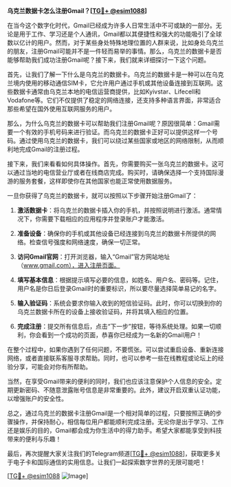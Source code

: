 **乌克兰数据卡怎么注册Gmail？[[TG💪+ @esim1088](https://t.me/s/esim1088)]**

在当今这个数字化时代，Gmail已经成为许多人日常生活中不可或缺的一部分。无论是用于工作、学习还是个人通讯，Gmail都以其便捷性和强大的功能吸引了全球数以亿计的用户。然而，对于某些身处特殊地理位置的人群来说，比如身处乌克兰的朋友，注册Gmail可能并不是一件轻而易举的事情。那么，乌克兰的数据卡是否能够帮助我们成功注册Gmail呢？接下来，我们就来详细探讨一下这个问题。

首先，让我们了解一下什么是乌克兰的数据卡。乌克兰的数据卡是一种可以在乌克兰境内使用的移动通信SIM卡，它允许用户通过手机或其他设备连接到互联网。这些数据卡通常由乌克兰本地的电信运营商提供，比如Kyivstar、Lifecell和Vodafone等。它们不仅提供了稳定的网络连接，还支持多种语言界面，非常适合那些希望在国外使用互联网服务的用户。

那么，为什么乌克兰的数据卡可以帮助我们注册Gmail呢？原因很简单：Gmail需要一个有效的手机号码来进行验证。而乌克兰的数据卡正好可以提供这样一个号码。通过使用乌克兰的数据卡，我们可以绕过某些国家或地区的网络限制，从而顺利地完成Gmail的注册过程。

接下来，我们来看看如何具体操作。首先，你需要购买一张乌克兰的数据卡。这可以通过当地的电信营业厅或者在线商店完成。购买时，请确保选择一个支持国际漫游的服务套餐，这样即使你在其他国家也能正常使用数据服务。

一旦你获得了乌克兰的数据卡，就可以按照以下步骤开始注册Gmail了：

1. **激活数据卡**：将乌克兰的数据卡插入你的手机，并按照说明进行激活。通常情况下，你需要下载相应的应用程序并登录账户才能激活。

2. **准备设备**：确保你的手机或其他设备已经连接到乌克兰的数据卡所提供的网络。检查信号强度和网络速度，确保一切正常。

3. **访问Gmail官网**：打开浏览器，输入“Gmail”官方网站地址（www.gmail.com），进入注册页面。

4. **填写基本信息**：根据提示填写必要的信息，如姓名、用户名、密码等。记住，用户名是你日后登录Gmail时的重要标识，所以要尽量选择简单易记的名字。

5. **输入验证码**：系统会要求你输入收到的短信验证码。此时，你可以切换到你的乌克兰数据卡所在的设备上接收验证码，并将其填入相应的位置。

6. **完成注册**：提交所有信息后，点击“下一步”按钮，等待系统处理。如果一切顺利，你会看到一个成功的页面，恭喜你已经成为一名新的Gmail用户！

在整个过程中，如果你遇到了任何问题，不要慌张。可以尝试重启设备、重新连接网络，或者直接联系客服寻求帮助。同时，也可以参考一些在线教程或论坛上的经验分享，可能会对你有所帮助。

当然，在享受Gmail带来的便利的同时，我们也应该注意保护个人信息的安全。定期更新密码、不随意泄露账号信息是非常重要的。此外，建议开启双重认证功能，以增强账户的安全性。

总之，通过乌克兰的数据卡注册Gmail是一个相对简单的过程，只要按照正确的步骤操作，并保持耐心，相信每位用户都能顺利完成注册。无论你是出于学习、工作还是娱乐的目的，Gmail都会成为你生活中的得力助手。希望大家都能享受到科技带来的便利与乐趣！

最后，再次提醒大家关注我们的Telegram频道[[TG💪+ @esim1088](https://t.me/s/esim1088)]，获取更多关于电子卡和国际通信的实用信息。让我们一起探索数字世界的无限可能吧！

[[TG💪+ @esim1088](https://t.me/s/esim1088) ![Image](https://i.postimg.cc/4NQfJmqS/Snipaste-2025-05-13-00-14-12.png)]